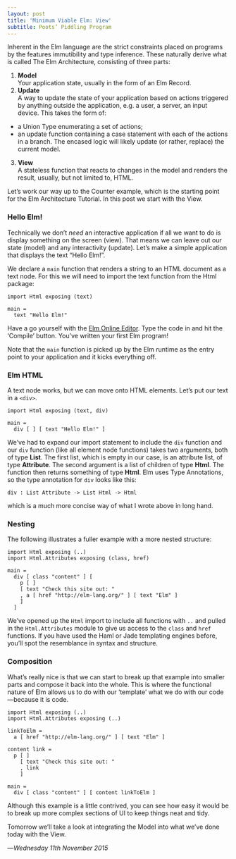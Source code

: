 ```yaml
---
layout: post
title: 'Minimum Viable Elm: View'
subtitle: Poots’ Piddling Program
---
```


Inherent in the Elm language are the strict constraints placed on programs by the features immutibility and type inference. These naturally derive what is called The Elm Architecture, consisting of three parts:

1. **Model**  
Your application state, usually in the form of an Elm Record.
2. **Update**  
A way to update the state of your application based on actions triggered by anything outside the application, e.g. a user, a server, an input device. This takes the form of:
* a Union Type enumerating a set of actions;
* an update function containing a case statement with each of the actions in a branch. The encased logic will likely update (or rather, replace) the current model.
3. **View**  
A stateless function that reacts to changes in the model and renders the result, usually, but not limited to, HTML.

Let’s work our way up to the Counter example, which is the starting point for the Elm Architecture Tutorial. In this post we start with the View.

### Hello Elm!

Technically we don’t *need* an interactive application if all we want to do is display something on the screen (view). That means we can leave out our state (model) and any interactivity (update). Let’s make a simple application that displays the text “Hello Elm!”.

We declare a `main` function that renders a string to an HTML document as a text node. For this we will need to import the text function from the Html package:

    import Html exposing (text)
    
    main =
      text "Hello Elm!"

Have a go yourself with the [Elm Online Editor][online-editor]. Type the code in and hit the ‘Compile’ button. You’ve written your first Elm program!

Note that the `main` function is picked up by the Elm runtime as the entry point to your application and it kicks everything off.

### Elm HTML

A text node works, but we can move onto HTML elements. Let’s put our text in a `<div>`.

    import Html exposing (text, div)

    main =
      div [ ] [ text "Hello Elm!" ]

We’ve had to expand our import statement to include the `div` function and our `div` function (like all element node functions) takes two arguments, both of type **List**. The first list, which is empty in our case, is an attribute list, of type **Attribute**. The second argument is a list of children of type **Html**. The function then returns something of type **Html**. Elm uses Type Annotations, so the type annotation for `div` looks like this:

    div : List Attribute -> List Html -> Html

which is a much more concise way of what I wrote above in long hand.

### Nesting

The following illustrates a fuller example with a more nested structure:

    import Html exposing (..)
    import Html.Attributes exposing (class, href)

    main =
      div [ class "content" ] [
        p [ ]
        [ text "Check this site out: "
        , a [ href "http://elm-lang.org/" ] [ text "Elm" ]
        ]
      ]

We’ve opened up the `Html` import to include all functions with `..` and pulled in the `Html.Attributes` module to give us access to the `class` and `href` functions. If you have used the Haml or Jade templating engines before, you’ll spot the resemblance in syntax and structure.

### Composition

What’s really nice is that we can start to break up that example into smaller parts and compose it back into the whole. This is where the functional nature of Elm allows us to do with our ‘template’ what we do with our code—because it is code.

    import Html exposing (..)
    import Html.Attributes exposing (..)
    
    linkToElm =
      a [ href "http://elm-lang.org/" ] [ text "Elm" ]
    
    content link =
      p [ ]
        [ text "Check this site out: "
        , link
        ]
    
    main =
      div [ class "content" ] [ content linkToElm ]

Although this example is a little contrived, you can see how easy it would be to break up more complex sections of UI to keep things neat and tidy.

Tomorrow we’ll take a look at integrating the Model into what we’ve done today with the View.

—*Wednesday 11th November 2015*

[online-editor]: http://elm-lang.org/try
